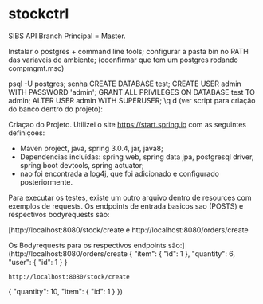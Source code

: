# stockctrl
SIBS API
Branch Principal = Master.

Instalar o postgres + command line tools;
configurar a pasta bin no PATH das variaveis de ambiente;
(coonfirmar que tem um postgres rodando compmgmt.msc)

psql -U postgres;
senha
CREATE DATABASE test;
CREATE USER admin WITH PASSWORD 'admin';
GRANT ALL PRIVILEGES ON DATABASE test TO admin;
ALTER USER admin WITH SUPERUSER;
\q
d
(ver script para criação do banco dentro do projeto):

Criaçao do Projeto.
Utilizei o site https://start.spring.io com as seguintes definiçoes:
- Maven project, java, spring 3.0.4, jar, java8;
- Dependencias incluídas: spring web, spring data jpa, postgresql driver, spring boot devtools, spring actuator;
- nao foi encontrada a log4j, que foi adicionado e configurado posteriormente.


Para executar os testes, existe um outro arquivo dentro de resources com exemplos de requests.
Os endpoints de entrada basicos sao (POSTS) e respectivos bodyrequests são: 

[http://localhost:8080/stock/create e 
http://localhost:8080/orders/create

Os Bodyrequests para os respectivos endpoints são:](http://localhost:8080/orders/create
{
  "item": {
    "id": 1
  },
  "quantity": 6,
  "user": {
    "id": 1
  }
}
	
	http://localhost:8080/stock/create
{
  "quantity": 10,
  "item": {
    "id": 1
  }
})
